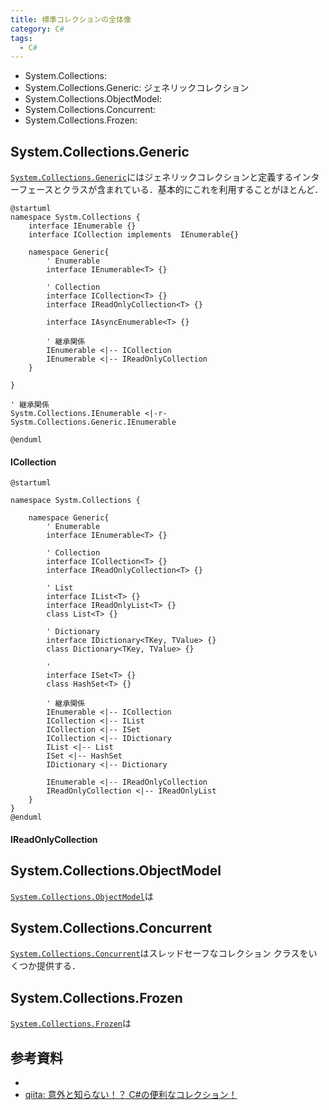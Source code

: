 ```yaml
---
title: 標準コレクションの全体像
category: C#
tags:
  - C#
---
```


<!-- more -->

- System.Collections: 
- System.Collections.Generic: ジェネリックコレクション
- System.Collections.ObjectModel: 
- System.Collections.Concurrent: 
- System.Collections.Frozen: 


## System.Collections.Generic

[`System.Collections.Generic`][System.Collections 名前空間]にはジェネリックコレクションと定義するインターフェースとクラスが含まれている．基本的にこれを利用することがほとんど．

```puml
@startuml
namespace Systm.Collections {
    interface IEnumerable {}
    interface ICollection implements  IEnumerable{}

    namespace Generic{
        ' Enumerable
        interface IEnumerable<T> {}

        ' Collection
        interface ICollection<T> {}
        interface IReadOnlyCollection<T> {}

        interface IAsyncEnumerable<T> {}

        ' 継承関係
        IEnumerable <|-- ICollection
        IEnumerable <|-- IReadOnlyCollection
    }
    
}

' 継承関係
Systm.Collections.IEnumerable <|-r- Systm.Collections.Generic.IEnumerable

@enduml
```


#### ICollection

```puml
@startuml

namespace Systm.Collections {

    namespace Generic{
        ' Enumerable
        interface IEnumerable<T> {}

        ' Collection
        interface ICollection<T> {}
        interface IReadOnlyCollection<T> {}

        ' List
        interface IList<T> {}
        interface IReadOnlyList<T> {}
        class List<T> {}

        ' Dictionary
        interface IDictionary<TKey, TValue> {}
        class Dictionary<TKey, TValue> {}

        ' 
        interface ISet<T> {}
        class HashSet<T> {}

        ' 継承関係
        IEnumerable <|-- ICollection
        ICollection <|-- IList
        ICollection <|-- ISet
        ICollection <|-- IDictionary
        IList <|-- List
        ISet <|-- HashSet
        IDictionary <|-- Dictionary

        IEnumerable <|-- IReadOnlyCollection
        IReadOnlyCollection <|-- IReadOnlyList
    }
}
@enduml
```

#### IReadOnlyCollection



## System.Collections.ObjectModel
[`System.Collections.ObjectModel`][System.Collections.ObjectModel 名前空間]は


## System.Collections.Concurrent
[`System.Collections.Concurrent`][System.Collections.Concurrent 名前空間]はスレッドセーフなコレクション クラスをいくつか提供する．

## System.Collections.Frozen
[`System.Collections.Frozen`][System.Collections.Frozen 名前空間]は

## 参考資料
- []()
- [qiita: 意外と知らない！？ C#の便利なコレクション！](https://qiita.com/hiki_neet_p/items/75bf39838ce580cca92d)


<!-- リンク -->
[System.Collections 名前空間]: https://learn.microsoft.com/ja-jp/dotnet/api/system.collections?view=net-9.0
[System.Collections.Generic 名前空間]: https://learn.microsoft.com/ja-jp/dotnet/api/system.collections.generic?view=net-9.0
[System.Collections.ObjectModel 名前空間]: https://learn.microsoft.com/ja-jp/dotnet/api/system.collections.objectmodel?view=net-9.0
[System.Collections.Concurrent 名前空間]: https://learn.microsoft.com/ja-jp/dotnet/api/system.collections.concurrent?view=net-9.0
[System.Collections.Frozen 名前空間]: https://learn.microsoft.com/ja-jp/dotnet/api/system.collections.frozen?view=net-9.0

